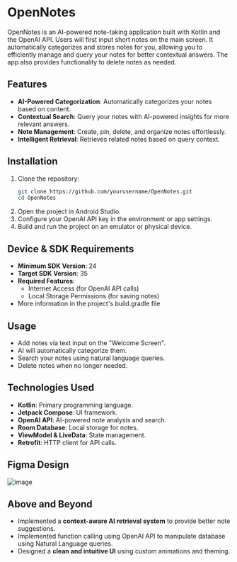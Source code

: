 # OpenNotes

OpenNotes is an AI-powered note-taking application built with Kotlin and the OpenAI API. Users will first input short notes on the main screen. It automatically categorizes and stores notes for you, allowing you to efficiently manage and query your notes for better contextual answers. The app also provides functionality to delete notes as needed.

## Features

- **AI-Powered Categorization**: Automatically categorizes your notes based on content.
- **Contextual Search**: Query your notes with AI-powered insights for more relevant answers.
- **Note Management**: Create, pin, delete, and organize notes effortlessly.
- **Intelligent Retrieval**: Retrieves related notes based on query context.

## Installation

1. Clone the repository:
   ```sh
   git clone https://github.com/yourusername/OpenNotes.git
   cd OpenNotes
   ```
2. Open the project in Android Studio.
3. Configure your OpenAI API key in the environment or app settings.
4. Build and run the project on an emulator or physical device.

## Device & SDK Requirements

- **Minimum SDK Version**: 24
- **Target SDK Version**: 35
- **Required Features**:
  - Internet Access (for OpenAI API calls)
  - Local Storage Permissions (for saving notes)
- More information in the project's build.gradle file

## Usage

- Add notes via text input on the "Welcome Screen".
- AI will automatically categorize them.
- Search your notes using natural language queries.
- Delete notes when no longer needed.

## Technologies Used

- **Kotlin**: Primary programming language.
- **Jetpack Compose**: UI framework.
- **OpenAI API**: AI-powered note analysis and search.
- **Room Database**: Local storage for notes.
- **ViewModel & LiveData**: State management.
- **Retrofit**: HTTP client for API calls.

## Figma Design
![image](https://github.com/user-attachments/assets/3adde875-bb4e-41f9-b38e-c610e5d222d7)

## Above and Beyond

- Implemented a **context-aware AI retrieval system** to provide better note suggestions.
- Implemented function calling using OpenAI API to manipulate database using Natural Language queries.
- Designed a **clean and intuitive UI** using custom animations and theming.



